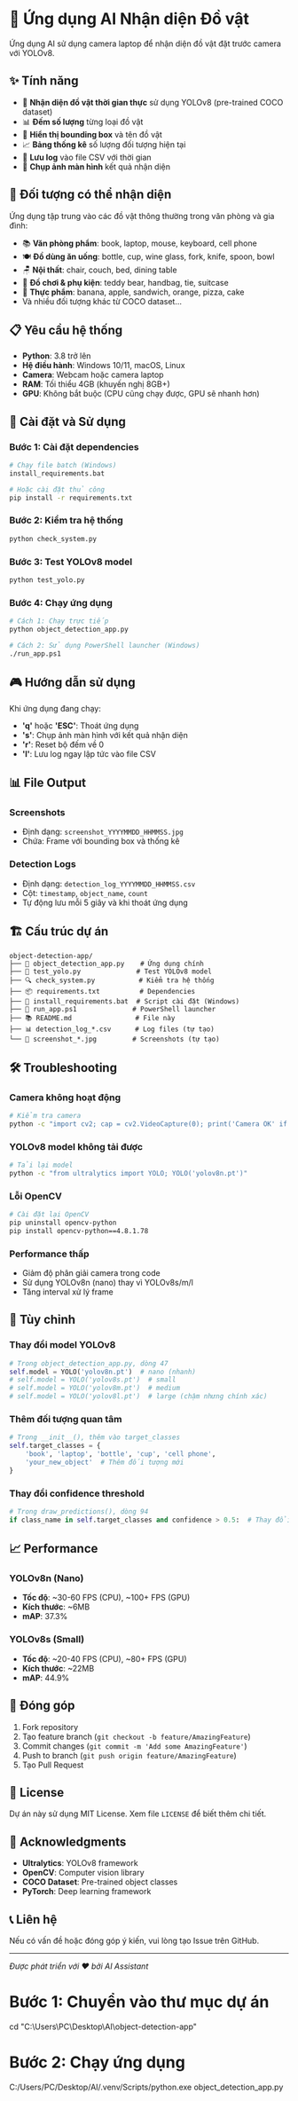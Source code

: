 # 🤖 Ứng dụng AI Nhận diện Đồ vật

Ứng dụng AI sử dụng camera laptop để nhận diện đồ vật đặt trước camera với YOLOv8.

## ✨ Tính năng

- 🎯 **Nhận diện đồ vật thời gian thực** sử dụng YOLOv8 (pre-trained COCO dataset)
- 📊 **Đếm số lượng** từng loại đồ vật
- 🎨 **Hiển thị bounding box** và tên đồ vật
- 📈 **Bảng thống kê** số lượng đối tượng hiện tại
- 💾 **Lưu log** vào file CSV với thời gian
- 📸 **Chụp ảnh màn hình** kết quả nhận diện

## 🎯 Đối tượng có thể nhận diện

Ứng dụng tập trung vào các đồ vật thông thường trong văn phòng và gia đình:
- 📚 **Văn phòng phẩm**: book, laptop, mouse, keyboard, cell phone
- 🍽️ **Đồ dùng ăn uống**: bottle, cup, wine glass, fork, knife, spoon, bowl
- 🪑 **Nội thất**: chair, couch, bed, dining table
- 🧸 **Đồ chơi & phụ kiện**: teddy bear, handbag, tie, suitcase
- 🍎 **Thực phẩm**: banana, apple, sandwich, orange, pizza, cake
- Và nhiều đối tượng khác từ COCO dataset...

## 📋 Yêu cầu hệ thống

- **Python**: 3.8 trở lên
- **Hệ điều hành**: Windows 10/11, macOS, Linux
- **Camera**: Webcam hoặc camera laptop
- **RAM**: Tối thiểu 4GB (khuyến nghị 8GB+)
- **GPU**: Không bắt buộc (CPU cũng chạy được, GPU sẽ nhanh hơn)

## 🚀 Cài đặt và Sử dụng

### Bước 1: Cài đặt dependencies
```bash
# Chạy file batch (Windows)
install_requirements.bat

# Hoặc cài đặt thủ công
pip install -r requirements.txt
```

### Bước 2: Kiểm tra hệ thống
```bash
python check_system.py
```

### Bước 3: Test YOLOv8 model
```bash
python test_yolo.py
```

### Bước 4: Chạy ứng dụng
```bash
# Cách 1: Chạy trực tiếp
python object_detection_app.py

# Cách 2: Sử dụng PowerShell launcher (Windows)
./run_app.ps1
```

## 🎮 Hướng dẫn sử dụng

Khi ứng dụng đang chạy:
- **'q'** hoặc **'ESC'**: Thoát ứng dụng
- **'s'**: Chụp ảnh màn hình với kết quả nhận diện
- **'r'**: Reset bộ đếm về 0
- **'l'**: Lưu log ngay lập tức vào file CSV

## 📊 File Output

### Screenshots
- Định dạng: `screenshot_YYYYMMDD_HHMMSS.jpg`
- Chứa: Frame với bounding box và thống kê

### Detection Logs  
- Định dạng: `detection_log_YYYYMMDD_HHMMSS.csv`
- Cột: `timestamp`, `object_name`, `count`
- Tự động lưu mỗi 5 giây và khi thoát ứng dụng

## 🏗️ Cấu trúc dự án

```
object-detection-app/
├── 📄 object_detection_app.py    # Ứng dụng chính
├── 🧪 test_yolo.py              # Test YOLOv8 model  
├── 🔍 check_system.py           # Kiểm tra hệ thống
├── 📦 requirements.txt          # Dependencies
├── 🔨 install_requirements.bat  # Script cài đặt (Windows)
├── 🚀 run_app.ps1              # PowerShell launcher
├── 📚 README.md                # File này
├── 📊 detection_log_*.csv      # Log files (tự tạo)
└── 📸 screenshot_*.jpg         # Screenshots (tự tạo)
```

## 🛠️ Troubleshooting

### Camera không hoạt động
```bash
# Kiểm tra camera
python -c "import cv2; cap = cv2.VideoCapture(0); print('Camera OK' if cap.isOpened() else 'Camera Error')"
```

### YOLOv8 model không tải được
```bash
# Tải lại model
python -c "from ultralytics import YOLO; YOLO('yolov8n.pt')"
```

### Lỗi OpenCV
```bash
# Cài đặt lại OpenCV
pip uninstall opencv-python
pip install opencv-python==4.8.1.78
```

### Performance thấp
- Giảm độ phân giải camera trong code
- Sử dụng YOLOv8n (nano) thay vì YOLOv8s/m/l
- Tăng interval xử lý frame

## 🎨 Tùy chỉnh

### Thay đổi model YOLOv8
```python
# Trong object_detection_app.py, dòng 47
self.model = YOLO('yolov8n.pt')  # nano (nhanh)
# self.model = YOLO('yolov8s.pt')  # small
# self.model = YOLO('yolov8m.pt')  # medium  
# self.model = YOLO('yolov8l.pt')  # large (chậm nhưng chính xác)
```

### Thêm đối tượng quan tâm
```python
# Trong __init__(), thêm vào target_classes
self.target_classes = {
    'book', 'laptop', 'bottle', 'cup', 'cell phone',
    'your_new_object'  # Thêm đối tượng mới
}
```

### Thay đổi confidence threshold
```python
# Trong draw_predictions(), dòng 94
if class_name in self.target_classes and confidence > 0.5:  # Thay đổi 0.5
```

## 📈 Performance

### YOLOv8n (Nano)
- **Tốc độ**: ~30-60 FPS (CPU), ~100+ FPS (GPU)
- **Kích thước**: ~6MB
- **mAP**: 37.3%

### YOLOv8s (Small)  
- **Tốc độ**: ~20-40 FPS (CPU), ~80+ FPS (GPU)
- **Kích thước**: ~22MB
- **mAP**: 44.9%

## 🤝 Đóng góp

1. Fork repository
2. Tạo feature branch (`git checkout -b feature/AmazingFeature`)
3. Commit changes (`git commit -m 'Add some AmazingFeature'`)
4. Push to branch (`git push origin feature/AmazingFeature`)
5. Tạo Pull Request

## 📝 License

Dự án này sử dụng MIT License. Xem file `LICENSE` để biết thêm chi tiết.

## 🙏 Acknowledgments

- **Ultralytics**: YOLOv8 framework
- **OpenCV**: Computer vision library  
- **COCO Dataset**: Pre-trained object classes
- **PyTorch**: Deep learning framework

## 📞 Liên hệ

Nếu có vấn đề hoặc đóng góp ý kiến, vui lòng tạo Issue trên GitHub.

---

*Được phát triển với ❤️ bởi AI Assistant*
# Bước 1: Chuyển vào thư mục dự án
cd "C:\Users\PC\Desktop\AI\object-detection-app"

# Bước 2: Chạy ứng dụng
C:/Users/PC/Desktop/AI/.venv/Scripts/python.exe object_detection_app.py